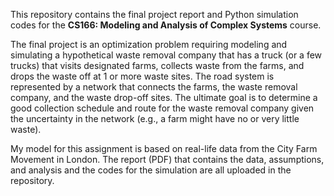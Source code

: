 This repository contains the final project report and Python simulation codes for the **CS166: Modeling and Analysis of Complex Systems** course. 

The final project is an optimization problem requiring modeling and simulating a hypothetical waste removal company that has a truck (or a few trucks) that visits designated farms, collects waste from the farms, and drops the waste off at 1 or more waste sites. The road system is represented by a network that connects the farms, the waste removal company, and the waste drop-off sites. The ultimate goal is to determine a good collection schedule and route for the waste removal company given the uncertainty in the network (e.g., a farm might have no or very little waste). 

My model for this assignment is based on real-life data from the City Farm Movement in London. The report (PDF) that contains the data, assumptions, and analysis and the codes for the simulation are all uploaded in the repository.
